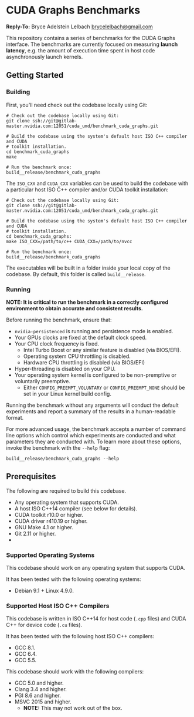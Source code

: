 # CUDA Graphs Benchmarks

**Reply-To:** Bryce Adelstein Lelbach <brycelelbach@gmail.com>

This repository contains a series of benchmarks for the CUDA Graphs interface.
The benchmarks are currently focused on measuring **launch latency**, e.g. the
amount of execution time spent in host code asynchronously launch kernels.

## Getting Started

### Building

First, you'll need check out the codebase locally using Git:

```
# Check out the codebase locally using Git:
git clone ssh://git@gitlab-master.nvidia.com:12051/cuda_umd/benchmark_cuda_graphs.git

# Build the codebase using the system's default host ISO C++ compiler and CUDA
# toolkit installation.
cd benchmark_cuda_graphs
make

# Run the benchmark once:
build__release/benchmark_cuda_graphs
```

The `ISO_CXX` and `CUDA_CXX` variables can be used to build the codebase with a
particular host ISO C++ compiler and/or CUDA toolkit installation:

```
# Check out the codebase locally using Git:
git clone ssh://git@gitlab-master.nvidia.com:12051/cuda_umd/benchmark_cuda_graphs.git

# Build the codebase using the system's default host ISO C++ compiler and CUDA
# toolkit installation.
cd benchmark_cuda_graphs:
make ISO_CXX=/path/to/c++ CUDA_CXX=/path/to/nvcc

# Run the benchmark once:
build__release/benchmark_cuda_graphs
```

The executables will be built in a folder inside your local copy of the codebase.
By default, this folder is called `build__release`.

### Running

**NOTE: It is critical to run the benchmark in a correctly configured environment
to obtain accurate and consistent results.**

Before running the benchmark, ensure that:

- `nvidia-persistenced` is running and persistence mode is enabled.
- Your GPUs clocks are fixed at the default clock speed.
- Your CPU clock frequency is fixed.
  - Intel Turbo Boost or any similar feature is disabled (via BIOS/EFI).
  - Operating system CPU throttling is disabled.
  - Hardware CPU throttling is disabled (via BIOS/EFI)
- Hyper-threading is disabled on your CPU.
- Your operating system kernel is configured to be non-premptive or voluntarily preemptive.
  - Either `CONFIG_PREEMPT_VOLUNTARY` or `CONFIG_PREEMPT_NONE` should be set in your Linux kernel build config.

Running the benchmark without any arguments will conduct the default
experiments and report a summary of the results in a human-readable format.

For more advanced usage, the benchmark accepts a number of command line
options which control which experiments are conducted and what parameters
they are conducted with. To learn more about these options, invoke the benchmark
with the `--help` flag:

``
build__release/benchmark_cuda_graphs --help
``

## Prerequisites

The following are required to build this codebase.

- Any operating system that supports CUDA.
- A host ISO C++14 compiler (see below for details).
- CUDA toolkit r10.0 or higher.
- CUDA driver r410.19 or higher.
- GNU Make 4.1 or higher.
- Git 2.11 or higher.
-
### Supported Operating Systems

This codebase should work on any operating system that supports CUDA.

It has been tested with the following operating systems:

- Debian 9.1 + Linux 4.9.0.

### Supported Host ISO C++ Compilers

This codebase is written in ISO C++14 for host code (`.cpp` files) and CUDA C++
for device code (`.cu` files).

It has been tested with the following host ISO C++ compilers:

- GCC 8.1.
- GCC 6.4.
- GCC 5.5.

This codebase should work with the following compilers:

- GCC 5.0 and higher.
- Clang 3.4 and higher.
- PGI 8.6 and higher.
- MSVC 2015 and higher.
  - **NOTE:** This may not work out of the box.

